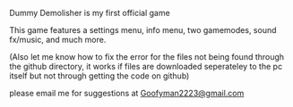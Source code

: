 Dummy Demolisher is my first official game

This game features a settings menu, info menu, two gamemodes, sound fx/music, and much more.

(Also let me know how to fix the error for the files not being found through the github directory, it works if files are downloaded seperateley to the pc itself but not through getting the code on github)

please email me for suggestions at Goofyman2223@gmail.com
